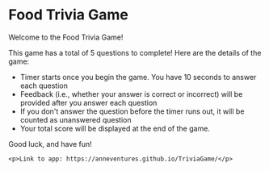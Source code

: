 # Food Trivia Game
<p>Welcome to the Food Trivia Game!</p>
  <p>This game has a total of 5 questions to complete! Here are the details of the game:</p>
	  <ul>
		  <li>Timer starts once you begin the game. You have 10 seconds to answer each question</li>
		  <li>Feedback (i.e., whether your answer is correct or incorrect) will be provided after you answer each question</li>
		  <li>If you don't answer the question before the timer runs out, it will be counted as unanswered question</li>
		  <li>Your total score will be displayed at the end of the game.</li>
    </ul>
    <p>Good luck, and have fun!</p>
    
    <p>Link to app: https://anneventures.github.io/TriviaGame/</p>
